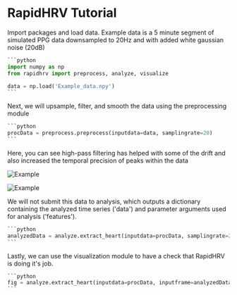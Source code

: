 # RapidHRV Tutorial



Import packages and load data. Example data is a 5 minute segment of simulated PPG data downsampled to 20Hz and with added white gaussian noise (20dB)

~~~python
```python
import numpy as np
from rapidhrv import preprocess, analyze, visualize

data = np.load('Example_data.npy')
```
~~~



Next, we will upsample, filter, and smooth the data using the preprocessing module

```python
​```python
procData = preprocess.preprocess(inputdata=data, samplingrate=20)
​```
```



Here, you can see high-pass filtering has helped with some of the drift and also increased the temporal precision of peaks within the data 

![Example](https://github.com/peterakirk/RapidHRV/blob/main/Images/Example_data_overview.png?raw=true)

![Example](https://github.com/peterakirk/RapidHRV/blob/main/Images/Example_data_peaks.png?raw=true)



We will not submit this data to analysis, which outputs a dictionary containing the analyzed time series ('data') and parameter arguments used for analysis ('features').

```python
​```python
analyzedData = analyze.extract_heart(inputdata=procData, samplingrate=20)
​```
```



Lastly, we can use the visualization module to have a check that RapidHRV is doing it's job.

```python
​```python
fig = analyze.extract_heart(inputdata=procData, inputframe=analyzedData)
​```
```